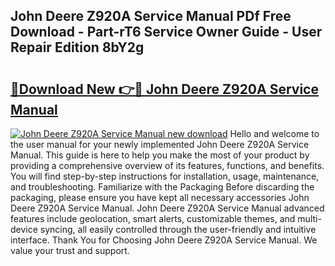 ## John Deere Z920A Service Manual PDf Free Download - Part-rT6 Service Owner Guide - User Repair Edition 8bY2g

# <h2><a href="http://bc94937.oget.top/?id=John+Deere+Z920A+Service+Manual">🔗Download New 👉🔴 John Deere Z920A Service Manual</a></h2>

[![John Deere Z920A Service Manual new download](https://i.imgur.com/5g1atiW.png)](http://bc94937.oget.top/?id=John+Deere+Z920A+Service+Manual)
Hello and welcome to the user manual for your newly implemented John Deere Z920A Service Manual. This guide is here to help you make the most of your product by providing a comprehensive overview of its features, functions, and benefits. You will find step-by-step instructions for installation, usage, maintenance, and troubleshooting. Familiarize with the Packaging Before discarding the packaging, please ensure you have kept all necessary accessories John Deere Z920A Service Manual. John Deere Z920A Service Manual advanced features include geolocation, smart alerts, customizable themes, and multi-device syncing, all easily controlled through the user-friendly and intuitive interface. Thank You for Choosing John Deere Z920A Service Manual. We value your trust and support.
